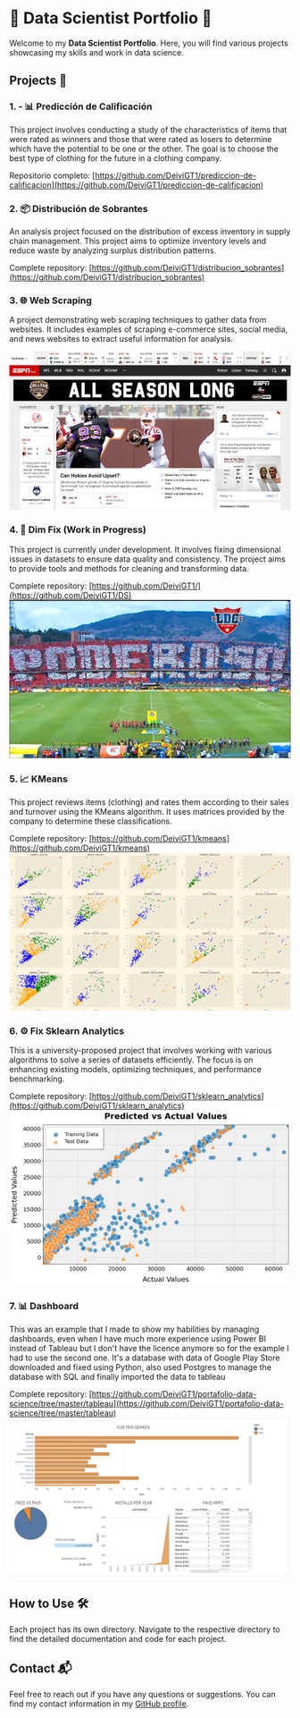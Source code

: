 # 🌟 Data Scientist Portfolio 🌟

Welcome to my **Data Scientist Portfolio**. Here, you will find various projects showcasing my skills and work in data science.

## Projects 🚀

### 1. -  📊 Predicción de Calificación
This project involves conducting a study of the characteristics of items that were rated as winners and those that were rated as losers to determine which have the potential to be one or the other. The goal is to choose the best type of clothing for the future in a clothing company.

Repositorio completo: [https://github.com/DeiviGT1/prediccion-de-calificacion](https://github.com/DeiviGT1/prediccion-de-calificacion)


### 2. 📦 Distribución de Sobrantes
An analysis project focused on the distribution of excess inventory in supply chain management. This project aims to optimize inventory levels and reduce waste by analyzing surplus distribution patterns.

Complete repository: [https://github.com/DeiviGT1/distribucion_sobrantes](https://github.com/DeiviGT1/distribucion_sobrantes)


### 3. 🌐 Web Scraping
A project demonstrating web scraping techniques to gather data from websites. It includes examples of scraping e-commerce sites, social media, and news websites to extract useful information for analysis.

![image](assets/espn-website.webp)



### 4. 🔧 Dim Fix (Work in Progress)
This project is currently under development. It involves fixing dimensional issues in datasets to ensure data quality and consistency. The project aims to provide tools and methods for cleaning and transforming data.

Complete repository: [https://github.com/DeiviGT1/](https://github.com/DeiviGT1/DS)
![image](assets/dim.jpg)



### 5. 📈 KMeans
This project reviews items (clothing) and rates them according to their sales and turnover using the KMeans algorithm. It uses matrices provided by the company to determine these classifications.

Complete repository: [https://github.com/DeiviGT1/kmeans](https://github.com/DeiviGT1/kmeans)
![image](assets/kmeans.png)



### 6. ⚙️ Fix Sklearn Analytics
This is a university-proposed project that involves working with various algorithms to solve a series of datasets efficiently. The focus is on enhancing existing models, optimizing techniques, and performance benchmarking.

Complete repository: [https://github.com/DeiviGT1/sklearn_analytics](https://github.com/DeiviGT1/sklearn_analytics)
![image](assets/regresion-multivariada.png)


### 7. 📊 Dashboard
This was an example that I made to show my habilities by managing dashboards, even when I have much more experience using Power BI instead of Tableau but I don't have the licence anymore so for the example I had to use the second one. It's a database with data of Google Play Store downloaded and fixed using Python, also used Postgres to manage the database with SQL and finally imported the data to tableau

Complete repository: [https://github.com/DeiviGT1/portafolio-data-science/tree/master/tableau](https://github.com/DeiviGT1/portafolio-data-science/tree/master/tableau)
![image](assets/tableau-dashboard.png)

## How to Use 🛠️

Each project has its own directory. Navigate to the respective directory to find the detailed documentation and code for each project.

## Contact 📬

Feel free to reach out if you have any questions or suggestions. You can find my contact information in my [GitHub profile](https://github.com/DeiviGT1).
